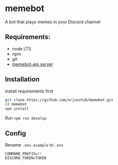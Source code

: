 # memebot
A bot that plays memes in your Discord channel

## Requirements:
* node LTS
* npm
* git
* [memebot-api server](https://github.com/arjunchib/memebot-api)

## Installation
install requirements first 

```sh
git clone https://github.com/arjunchib/memebot.git
cd memebot
npm install
```
Run ``npm run develop``

## Config
Rename ``.env.example`` to ``.env``

```
COMMAND_PREFIX=!!
DISCORD_TOKEN=TOKEN
```
